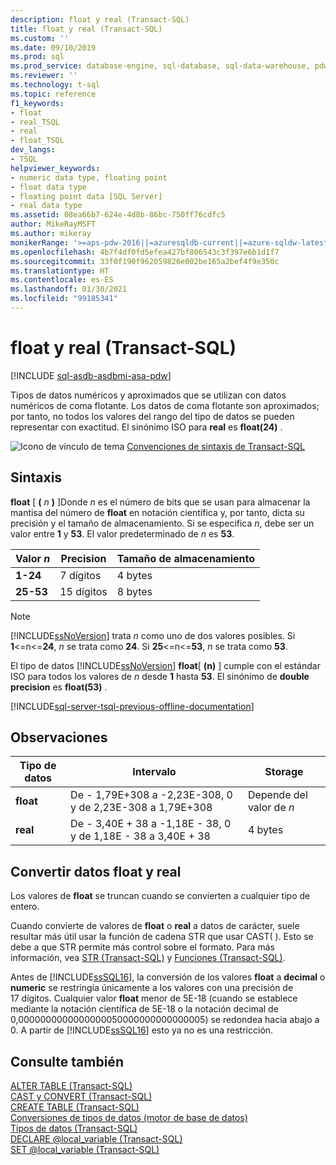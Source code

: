 ```yaml
---
description: float y real (Transact-SQL)
title: float y real (Transact-SQL)
ms.custom: ''
ms.date: 09/10/2019
ms.prod: sql
ms.prod_service: database-engine, sql-database, sql-data-warehouse, pdw
ms.reviewer: ''
ms.technology: t-sql
ms.topic: reference
f1_keywords:
- float
- real_TSQL
- real
- float_TSQL
dev_langs:
- TSQL
helpviewer_keywords:
- numeric data type, floating point
- float data type
- floating point data [SQL Server]
- real data type
ms.assetid: 08ea66b7-624e-4d8b-86bc-750ff76cdfc5
author: MikeRayMSFT
ms.author: mikeray
monikerRange: '>=aps-pdw-2016||=azuresqldb-current||=azure-sqldw-latest||>=sql-server-2016||>=sql-server-linux-2017||=azuresqldb-mi-current'
ms.openlocfilehash: 4b7f4df0fd5efea427bf806543c3f397e6b1d1f7
ms.sourcegitcommit: 33f0f190f962059826e002be165a2bef4f9e350c
ms.translationtype: HT
ms.contentlocale: es-ES
ms.lasthandoff: 01/30/2021
ms.locfileid: "99185341"
---
```

# <a name="float-and-real-transact-sql"></a>float y real (Transact-SQL)

[!INCLUDE [sql-asdb-asdbmi-asa-pdw](../../includes/applies-to-version/sql-asdb-asdbmi-asa-pdw.md)]

Tipos de datos numéricos y aproximados que se utilizan con datos numéricos de coma flotante. Los datos de coma flotante son aproximados; por tanto, no todos los valores del rango del tipo de datos se pueden representar con exactitud. El sinónimo ISO para **real** es **float(24)** .
  
![Icono de vínculo de tema](../../database-engine/configure-windows/media/topic-link.gif "Icono de vínculo de tema") [Convenciones de sintaxis de Transact-SQL](../../t-sql/language-elements/transact-sql-syntax-conventions-transact-sql.md)
  
## <a name="syntax"></a>Sintaxis  
**float** [ **(** _n_ **)** ]Donde *n* es el número de bits que se usan para almacenar la mantisa del número de **float** en notación científica y, por tanto, dicta su precisión y el tamaño de almacenamiento. Si se especifica *n*, debe ser un valor entre **1** y **53**. El valor predeterminado de *n* es **53**.
  
|Valor *n*|Precision|Tamaño de almacenamiento|  
|---|---|---|
|**1-24**|7 dígitos|4 bytes|  
|**25-53**|15 dígitos|8 bytes|  
  
> [!NOTE]  
>  [!INCLUDE[ssNoVersion](../../includes/ssnoversion-md.md)] trata *n* como uno de dos valores posibles. Si **1**<=n<=**24**, *n* se trata como **24**. Si **25**<=n<=**53**, *n* se trata como **53**.  
  
El tipo de datos [!INCLUDE[ssNoVersion](../../includes/ssnoversion-md.md)] **float**[ **(n)** ] cumple con el estándar ISO para todos los valores de *n* desde **1** hasta **53**. El sinónimo de **double precision** es **float(53)** .

[!INCLUDE[sql-server-tsql-previous-offline-documentation](../../includes/sql-server-tsql-previous-offline-documentation.md)]

## <a name="remarks"></a>Observaciones  
  
|Tipo de datos|Intervalo|Storage|  
|---|---|---|
|**float**|De - 1,79E+308 a -2,23E-308, 0 y de 2,23E-308 a 1,79E+308|Depende del valor de *n*|  
|**real**|De - 3,40E + 38 a -1,18E - 38, 0 y de 1,18E - 38 a 3,40E + 38|4 bytes|  
  
##  <a name="converting-float-and-real-data"></a>Convertir datos float y real  
Los valores de **float** se truncan cuando se convierten a cualquier tipo de entero.
  
Cuando convierte de valores de **float** o **real** a datos de carácter, suele resultar más útil usar la función de cadena STR que usar CAST( ). Esto se debe a que STR permite más control sobre el formato. Para más información, vea [STR &#40;Transact-SQL&#41;](../../t-sql/functions/str-transact-sql.md) y [Funciones &#40;Transact-SQL&#41;](../../t-sql/functions/functions.md).
  
Antes de [!INCLUDE[ssSQL16](../../includes/sssql16-md.md)], la conversión de los valores **float** a **decimal** o **numeric** se restringía únicamente a los valores con una precisión de 17 dígitos. Cualquier valor **float** menor de 5E-18 (cuando se establece mediante la notación científica de 5E-18 o la notación decimal de 0,0000000000000000050000000000000005) se redondea hacia abajo a 0. A partir de [!INCLUDE[ssSQL16](../../includes/sssql16-md.md)] esto ya no es una restricción.
  
## <a name="see-also"></a>Consulte también
[ALTER TABLE &#40;Transact-SQL&#41;](../../t-sql/statements/alter-table-transact-sql.md)  
[CAST y CONVERT &#40;Transact-SQL&#41;](../../t-sql/functions/cast-and-convert-transact-sql.md)  
[CREATE TABLE &#40;Transact-SQL&#41;](../../t-sql/statements/create-table-transact-sql.md)  
[Conversiones de tipos de datos &#40;motor de base de datos&#41;](../../t-sql/data-types/data-type-conversion-database-engine.md)  
[Tipos de datos &#40;Transact-SQL&#41;](../../t-sql/data-types/data-types-transact-sql.md)  
[DECLARE @local_variable &#40;Transact-SQL&#41;](../../t-sql/language-elements/declare-local-variable-transact-sql.md)  
[SET @local_variable &#40;Transact-SQL&#41;](../../t-sql/language-elements/set-local-variable-transact-sql.md)
  
  
